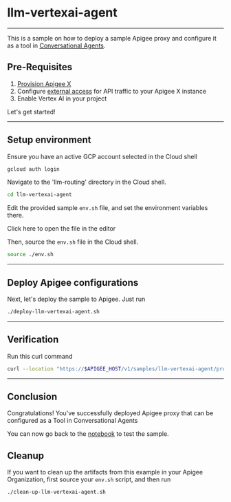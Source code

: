 # llm-vertexai-agent

---

This is a sample on how to deploy a sample Apigee proxy and configure it as a tool in [Conversational Agents](https://cloud.google.com/dialogflow/cx/docs). 

## Pre-Requisites

1. [Provision Apigee X](https://cloud.google.com/apigee/docs/api-platform/get-started/provisioning-intro)
2. Configure [external access](https://cloud.google.com/apigee/docs/api-platform/get-started/configure-routing#external-access) for API traffic to your Apigee X instance
3. Enable Vertex AI in your project

Let's get started!

---

## Setup environment

Ensure you have an active GCP account selected in the Cloud shell

```sh
gcloud auth login
```

Navigate to the 'llm-routing' directory in the Cloud shell.

```sh
cd llm-vertexai-agent
```

Edit the provided sample `env.sh` file, and set the environment variables there.

Click <walkthrough-editor-open-file filePath="llm-vertexai-agent/env.sh">here</walkthrough-editor-open-file> to open the file in the editor

Then, source the `env.sh` file in the Cloud shell.

```sh
source ./env.sh
```

---

## Deploy Apigee configurations

Next, let's deploy the sample to Apigee. Just run

```bash
./deploy-llm-vertexai-agent.sh
```
---

## Verification

Run this curl command

```sh
curl --location "https://$APIGEE_HOST/v1/samples/llm-vertexai-agent/products" 
```

---

## Conclusion

<walkthrough-conclusion-trophy></walkthrough-conclusion-trophy>

Congratulations! You've successfully deployed Apigee proxy that can be configured as a Tool in Conversational Agents

You can now go back to the [notebook](https://github.com/GoogleCloudPlatform/apigee-samples/blob/main/llm-vertexai-agent/llm_vertexai_agent.ipynb) to test the sample.

<walkthrough-inline-feedback></walkthrough-inline-feedback>

## Cleanup

If you want to clean up the artifacts from this example in your Apigee Organization, first source your `env.sh` script, and then run

```bash
./clean-up-llm-vertexai-agent.sh
```
